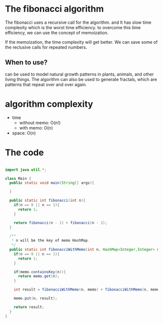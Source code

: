 # The fibonacci algorithm

The fibonacci uses a recursive call for the algorithm. and It has slow time complexity which is the worst time efficiency.
to overcome this time efficiency, we can use the concept of memoization.

If the memoization, the time complexity will get better.
We can save some of the reclusive calls for repeated numbers.

## When to use?

can be used to model natural growth patterns in plants, animals, and other living things. The algorithm can also be used to generate fractals, which are patterns that repeat over and over again.

# algorithm complexity

- time
  - without memo: O(n!)
  - with memo: O(n)
- space: O(n)

# The code

```java

import java.util.*;

class Main {
  public static void main(String[] args){

  }

  public static int fibonacci(int n){
    if(n == 0 || n == 1){
      return 1;
    }

    return fibonacci(n - 1) + fibonacci(n - 2);
  }

  /**
   * n will be the key of memo HashMap.
   */
  public static int fibonacciWithMemo(int n, HashMap<Integer,Integer> memo){
    if(n == 0 || n == 1){
      return 1;
    }

    if(memo.containsKey(n)){
      return memo.get(n);
    }

    int result = fibonacciWithMemo(n, memo) + fibonacciWithMemo(n, memo);

    memo.put(n, result);

    return result;
  }
}

```

